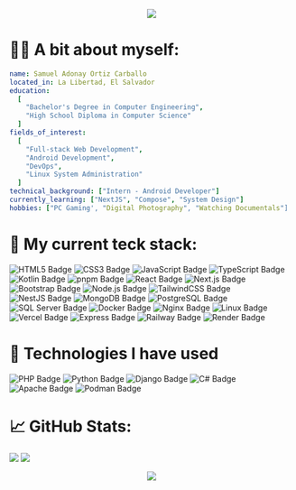 <p align="center">
  <img src="https://capsule-render.vercel.app/api?type=waving&height=300&text=Hey!%20%20I'm%20Samuel%20Ortiz🙂‍↔️&textBg=false&desc=Web%20and%20Android%20Developer"/>
</p>


# 👨‍💻 A bit about myself:

```yaml
name: Samuel Adonay Ortiz Carballo
located_in: La Libertad, El Salvador
education:
  [
    "Bachelor's Degree in Computer Engineering",
    "High School Diploma in Computer Science"
  ]
fields_of_interest:
  [
    "Full-stack Web Development",
    "Android Development",
    "DevOps",
    "Linux System Administration"
  ]
technical_background: ["Intern - Android Developer"]
currently_learning: ["NextJS", "Compose", "System Design"]
hobbies: ["PC Gaming', "Digital Photography", "Watching Documentals"]
```

# 🚀 My current teck stack:
![HTML5 Badge](https://img.shields.io/badge/HTML5-E34F26?style=for-the-badge&logo=html5&logoColor=white)
![CSS3 Badge](https://img.shields.io/badge/CSS3-1572B6?style=for-the-badge&logo=css3&logoColor=white)
![JavaScript Badge](https://img.shields.io/badge/JavaScript-F7DF1E?style=for-the-badge&logo=javascript&logoColor=black)
![TypeScript Badge](https://img.shields.io/badge/TypeScript-3178C6?style=for-the-badge&logo=typescript&logoColor=white)
![Kotlin Badge](https://img.shields.io/badge/Kotlin-7F52FF?style=for-the-badge&logo=kotlin&logoColor=white)
![pnpm Badge](https://img.shields.io/badge/pnpm-F69220?style=for-the-badge&logo=pnpm&logoColor=white)
![React Badge](https://img.shields.io/badge/React-61DAFB?style=for-the-badge&logo=react&logoColor=black)
![Next.js Badge](https://img.shields.io/badge/Next.js-000000?style=for-the-badge&logo=next.js&logoColor=white)
![Bootstrap Badge](https://img.shields.io/badge/Bootstrap-7952B3?style=for-the-badge&logo=bootstrap&logoColor=white)
![Node.js Badge](https://img.shields.io/badge/Node.js-339933?style=for-the-badge&logo=nodedotjs&logoColor=white)
![TailwindCSS Badge](https://img.shields.io/badge/TailwindCSS-06B6D4?style=for-the-badge&logo=tailwindcss&logoColor=white)
![NestJS Badge](https://img.shields.io/badge/NestJS-E0234E?style=for-the-badge&logo=nestjs&logoColor=white)
![MongoDB Badge](https://img.shields.io/badge/MongoDB-47A248?style=for-the-badge&logo=mongodb&logoColor=white)
![PostgreSQL Badge](https://img.shields.io/badge/PostgreSQL-4169E1?style=for-the-badge&logo=postgresql&logoColor=white)
![SQL Server Badge](https://img.shields.io/badge/SQL%20Server-CC2927?style=for-the-badge&logo=microsoftsqlserver&logoColor=white)
![Docker Badge](https://img.shields.io/badge/Docker-2496ED?style=for-the-badge&logo=docker&logoColor=white)
![Nginx Badge](https://img.shields.io/badge/Nginx-009639?style=for-the-badge&logo=nginx&logoColor=white)
![Linux Badge](https://img.shields.io/badge/Linux-FCC624?style=for-the-badge&logo=linux&logoColor=black)
![Vercel Badge](https://img.shields.io/badge/Vercel-000000?style=for-the-badge&logo=vercel&logoColor=white)
![Express Badge](https://img.shields.io/badge/Express-000000?style=for-the-badge&logo=express&logoColor=white)
![Railway Badge](https://img.shields.io/badge/Railway-6912B9?style=for-the-badge&logo=railway&logoColor=white)
![Render Badge](https://img.shields.io/badge/Render-46E3B7?style=for-the-badge&logo=render&logoColor=black)


# 🔎 Technologies I have used
![PHP Badge](https://img.shields.io/badge/PHP-777BB4?style=for-the-badge&logo=php&logoColor=white)
![Python Badge](https://img.shields.io/badge/Python-3776AB?style=for-the-badge&logo=python&logoColor=white)
![Django Badge](https://img.shields.io/badge/Django-092E20?style=for-the-badge&logo=django&logoColor=white)
![C# Badge](https://img.shields.io/badge/C%23-239120?style=for-the-badge&logo=csharp&logoColor=white)
![Apache Badge](https://img.shields.io/badge/Apache-D22128?style=for-the-badge&logo=apache&logoColor=white)
![Podman Badge](https://img.shields.io/badge/Podman-892CA0?style=for-the-badge&logo=podman&logoColor=white)




# 📈 GitHub Stats:
![](https://github-readme-stats.vercel.app/api?username=samuel581&show_icons=true&theme=normal)
![](https://github-readme-stats.vercel.app/api/top-langs/?username=samuel581&theme=default&hide_border=false&include_all_commits=false&count_private=false&layout=donut)

<p align="center">
  <img src="https://capsule-render.vercel.app/api?type=waving&height=150&section=footer"/>
</p>
